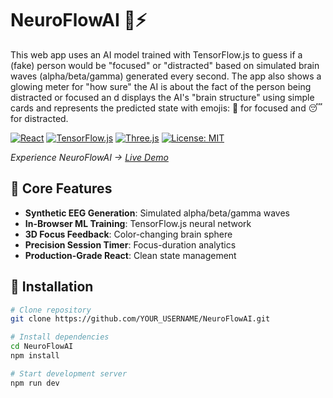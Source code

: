 # NeuroFlowAI 🧠⚡  

This web app uses an AI model trained with TensorFlow.js to guess if a (fake) person would be "focused" or "distracted" based on simulated brain waves (alpha/beta/gamma) generated every second. The app also shows a glowing meter for "how sure" the AI is about the fact of the person being distracted or focused an d displays the AI's "brain structure" using simple cards and represents the predicted state with emojis: 🧠 for focused and 😴 for distracted.

[![React](https://img.shields.io/badge/React-20232A?logo=react&logoColor=61DAFB)](https://reactjs.org/)
[![TensorFlow.js](https://img.shields.io/badge/TensorFlow.js-FF6F00?logo=tensorflow&logoColor=white)](https://www.tensorflow.org/js)
[![Three.js](https://img.shields.io/badge/Three.js-000000?logo=three.js&logoColor=white)](https://threejs.org/)
[![License: MIT](https://img.shields.io/badge/License-MIT-yellow.svg)](https://opensource.org/licenses/MIT)

  <em>Experience NeuroFlowAI → [Live Demo](https://neuro-flow-ai-git-main-eduardo-j-morales-projects.vercel.app/)</em>

## 🧬 Core Features
- **Synthetic EEG Generation**: Simulated alpha/beta/gamma waves
- **In-Browser ML Training**: TensorFlow.js neural network
- **3D Focus Feedback**: Color-changing brain sphere
- **Precision Session Timer**: Focus-duration analytics
- **Production-Grade React**: Clean state management
  
## 🚀 Installation
```bash
# Clone repository
git clone https://github.com/YOUR_USERNAME/NeuroFlowAI.git

# Install dependencies
cd NeuroFlowAI
npm install

# Start development server
npm run dev
